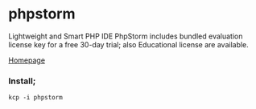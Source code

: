 # phpstorm

Lightweight and Smart PHP IDE
PhpStorm includes bundled evaluation license key for a free 30-day trial; also Educational license are available.


[Homepage](https://www.jetbrains.com/phpstorm/)

### Install;
```
kcp -i phpstorm
```
